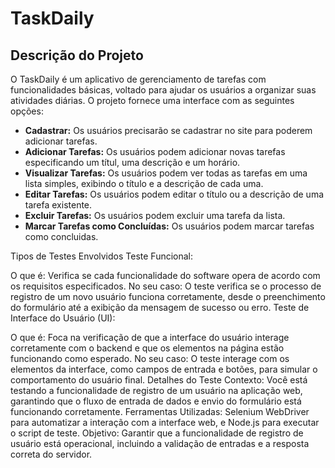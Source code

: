 # TaskDaily

## Descrição do Projeto
O TaskDaily é um aplicativo de gerenciamento de tarefas com funcionalidades básicas, voltado para ajudar os usuários a organizar suas atividades diárias. O projeto fornece uma interface com as seguintes opções:
- **Cadastrar:** Os usuários precisarão se cadastrar no site para poderem adicionar tarefas.
- **Adicionar Tarefas:** Os usuários podem adicionar novas tarefas especificando um títul, uma descrição e um horário.
- **Visualizar Tarefas:** Os usuários podem ver todas as tarefas em uma lista simples, exibindo o título e a descrição de cada uma.
- **Editar Tarefas:** Os usuários podem editar o título ou a descrição de uma tarefa existente.
- **Excluir Tarefas:** Os usuários podem excluir uma tarefa da lista.
- **Marcar Tarefas como Concluídas:** Os usuários podem marcar tarefas como concluidas.

Tipos de Testes Envolvidos
Teste Funcional:

O que é: Verifica se cada funcionalidade do software opera de acordo com os requisitos especificados.
No seu caso: O teste verifica se o processo de registro de um novo usuário funciona corretamente, desde o preenchimento do formulário até a exibição da mensagem de sucesso ou erro.
Teste de Interface do Usuário (UI):

O que é: Foca na verificação de que a interface do usuário interage corretamente com o backend e que os elementos na página estão funcionando como esperado.
No seu caso: O teste interage com os elementos da interface, como campos de entrada e botões, para simular o comportamento do usuário final.
Detalhes do Teste
Contexto: Você está testando a funcionalidade de registro de um usuário na aplicação web, garantindo que o fluxo de entrada de dados e envio do formulário está funcionando corretamente.
Ferramentas Utilizadas: Selenium WebDriver para automatizar a interação com a interface web, e Node.js para executar o script de teste.
Objetivo: Garantir que a funcionalidade de registro de usuário está operacional, incluindo a validação de entradas e a resposta correta do servidor.

